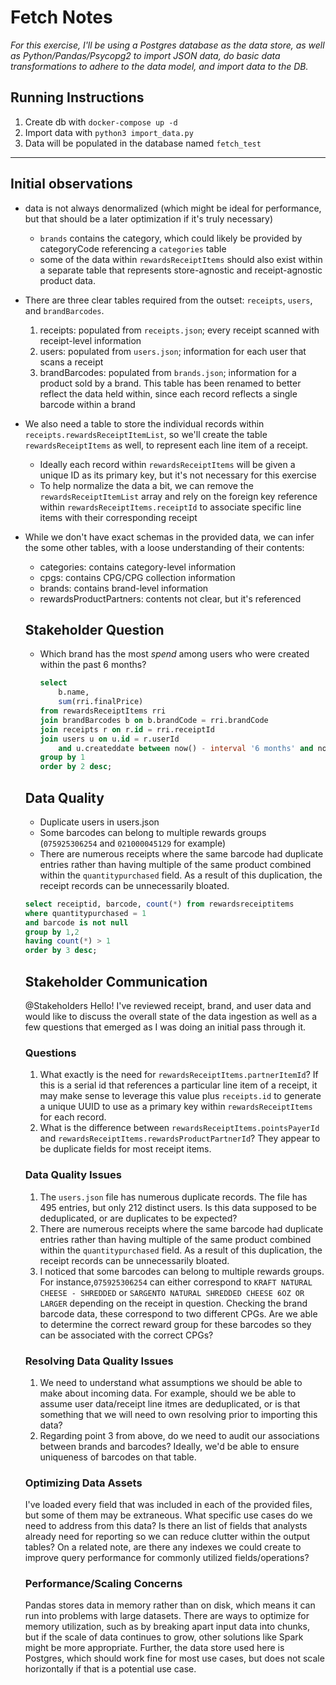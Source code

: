 # Fetch Notes

*For this exercise, I'll be using a Postgres database as the data store, as well as Python/Pandas/Psycopg2 to import JSON data, do basic data transformations to adhere to the data model, and import data to the DB.*

## Running Instructions

1. Create db with `docker-compose up -d` 
2. Import data with `python3 import_data.py`
3. Data will be populated in the database named `fetch_test`

---

## Initial observations

- data is not always denormalized (which might be ideal for performance, but that should be a later optimization if it's truly necessary)

  - `brands` contains the category, which could likely be provided by categoryCode referencing a `categories` table
  - some of the data within `rewardsReceiptItems` should also exist within a separate table that represents store-agnostic and receipt-agnostic product data.

- There are three clear tables required from the outset: `receipts`, `users`, and `brandBarcodes`. 

  1. receipts: populated from `receipts.json`; every receipt scanned with receipt-level information
  2. users: populated from `users.json`; information for each user that scans a receipt
  3. brandBarcodes: populated from `brands.json`; information for a product sold by a brand. This table has been renamed to better reflect the data held within, since each record reflects a single barcode within a brand

- We also need a table to store the individual records within `receipts.rewardsReceiptItemList`, so we'll create the table `rewardsReceiptItems` as well, to represent each line item of a receipt. 

  - Ideally each record within `rewardsReceiptItems` will be given a unique ID as its primary key, but it's not necessary for this exercise
  - To help normalize the data a bit, we can remove the `rewardsReceiptItemList` array and rely on the foreign key reference within `rewardsReceiptItems.receiptId` to associate specific line items with their corresponding receipt

- While we don't have exact schemas in the provided data, we can infer the some other tables, with a loose understanding of their contents:

  - categories: contains category-level information
  - cpgs: contains CPG/CPG collection information
  - brands: contains brand-level information
  - rewardsProductPartners: contents not clear, but it's referenced


  ## Stakeholder Question

  - Which brand has the most *spend* among users who were created within the past 6 months?

    ```sql
    select
    	b.name,
    	sum(rri.finalPrice)
    from rewardsReceiptItems rri
    join brandBarcodes b on b.brandCode = rri.brandCode
    join receipts r on r.id = rri.receiptId
    join users u on u.id = r.userId
    	and u.createddate between now() - interval '6 months' and now()
    group by 1
    order by 2 desc;
    ```


  ## Data Quality

  - Duplicate users in users.json
  - Some barcodes can belong to multiple rewards groups (`075925306254` and `021000045129` for example)
  - There are numerous receipts where the same barcode had duplicate entries rather than having multiple of the same product combined within the `quantitypurchased` field. As a result of this duplication, the receipt records can be unnecessarily bloated.

  ```sql
  select receiptid, barcode, count(*) from rewardsreceiptitems
  where quantitypurchased = 1
  and barcode is not null
  group by 1,2
  having count(*) > 1
  order by 3 desc;
  ```

  ## Stakeholder Communication

  @Stakeholders Hello! I've reviewed receipt, brand, and user data and would like to discuss the overall state of the data ingestion as well as a few questions that emerged as I was doing an initial pass through it.

  ### Questions

  1. What exactly is the need for `rewardsReceiptItems.partnerItemId`? If this is a serial id that references a particular line item of a receipt, it may make sense to leverage this value plus `receipts.id` to generate a unique UUID to use as a primary key within `rewardsReceiptItems` for each record.
  2. What is the difference between `rewardsReceiptItems.pointsPayerId` and `rewardsReceiptItems.rewardsProductPartnerId`? They appear to be duplicate fields for most receipt items.

  ### Data Quality Issues

  1. The `users.json` file has numerous duplicate records. The file has 495 entries, but only 212 distinct users. Is this data supposed to be deduplicated, or are duplicates to be expected?
  2. There are numerous receipts where the same barcode had duplicate entries rather than having multiple of the same product combined within the `quantitypurchased` field. As a result of this duplication, the receipt records can be unnecessarily bloated. 
  3. I noticed that some barcodes can belong to multiple rewards groups. For instance,`075925306254` can either correspond to `KRAFT NATURAL CHEESE - SHREDDED` or `SARGENTO NATURAL SHREDDED CHEESE 6OZ OR LARGER` depending on the receipt in question. Checking the brand barcode data, these correspond to two different CPGs. Are we able to determine the correct reward group for these barcodes so they can be associated with the correct CPGs?

  ### Resolving Data Quality Issues

  1. We need to understand what assumptions we should be able to make about incoming data. For example, should we be able to assume user data/receipt line itmes are deduplicated, or is that something that we will need to own resolving prior to importing this data?
  2. Regarding point 3 from above, do we need to audit our associations between brands and barcodes? Ideally, we'd be able to ensure uniqueness of barcodes on that table.

  ### Optimizing Data Assets

  I've loaded every field that was included in each of the provided files, but some of them may be extraneous. What specific use cases do we need to address from this data? Is there an list of fields that analysts already need for reporting so we can reduce clutter within the output tables? On a related note, are there any indexes we could create to improve query performance for commonly utilized fields/operations?

  ### Performance/Scaling Concerns

  Pandas stores data in memory rather than on disk, which means it can run into problems with large datasets. There are ways to optimize for memory utilization, such as by breaking apart input data into chunks, but if the scale of data continues to grow, other solutions like Spark might be more appropriate. Further, the data store used here is Postgres, which should work fine for most use cases, but does not scale horizontally if that is a potential use case. 

  